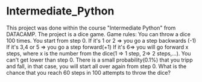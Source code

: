 # Intermediate_Python
This project was done within the course "Intermediate Python" from DATACAMP.
The project is a dice game. 
Game rules:		You can throw a dice 100 times. 
            	You start from step 0. 
            	If it's 1 or 2 => you go a step backwards (-1) 
            	If it's 3,4 or 5 => you go a step forward(+1) 
            	If it's 6=> you will go forward x steps, where x is the number from the dice(1 => 1 step, 2=> 2 steps,...). 
            	You can't get lower than step 0. There is a small probability(0.1%) that you tripp and fall, in that case, you will start all over again from step 0.
What is the chance that you reach 60 steps in 100 attempts to throw the dice?
